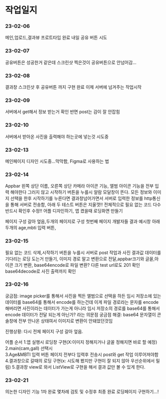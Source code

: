 # 작업일지

### 23-02-06 
메인,업로드,결과뷰 프로트타입 완료 내일 공유 버튼 시도

### 23-02-07 
공유버튼은 성공한거 같은데 스크린샷 찍은것이 공유버튼으로 안넘어감...

### 23-02-08 
결과창 스크린샷 후 공유버튼 까지 구현 완료 이제 서버에 넘겨주는 작업시작

### 23-02-09
서버에서 get해서 정보 받는거 확인 반면 post는 감이 잘 안잡힘 

### 23-02-10
서버에서 받아온 사진을 출력해야 하는곳에 넣는것 시도중

### 23-02-13
메인페이지 디자인 시도중...막막함, Figma로 사용하는 법 


### 23-02-14

Appbar 왼쪽 상단 이름, 오른쪽 상단 카메라 아이콘 기능, 앨범 아이콘 기능을 전부 입력 해야한다 그러지 않고 시작하기 버튼을 누를시 알람 모달창이 뜬다. 
모든 정보와 이미지 선택을 한후 시작하기를 누른다면 결과창넘어가면서
서버로 입력한 정보를 http통신을 통해 서버로 전송함, 아래 두 테스트 버튼은 지울껏!!
전체적으로 필요 없는 코드 다수 반드시 확인후 수정!!
어플 디자인하기, 앱 켰을때 로딩화면 만들기


페이지 구성 갈아 엎음,두개의 페이지로 구성 첫번째 페이지 개발자들 결과 예시창 아래 두개의 age,mbti 입력 버튼,

### 23-02-15 
필요 없는 코드 삭제,시작하기 버튼을 누를시 서버로 post 작업과 사진 결과값 데이터를 기다리는 로딩 도는거 만들기,
이미지 경로 말고 변환으로 전달,appbar크기와 글꼴,아이콘 크기 변환,
base64encode로 파일 변환? 다른 test url로도 201 확인
base64decode로 사진 출력까지 확인

### 23-02-16
궁금점: image picker를 통해서 사진을 찍든 앨범으로 선택을 하든 임시 저장소에 있는 데이터를 base64를 통해서 encode를 하는건데
이게 파일 경로라는 문자를 encode해버리면 사진이라는 데이터가 가는게 아니라 임시 저장소의 경로를 base64를 통해서 encode 데이터가 전달 되는게 아닌가? 라는 의문점
궁금점 해결: base64 문자열이 콘솔창에 전부 안나온 상태여서 이미지로 변환이 안돼었던것임

진행상황: 다시 전체 페이지 구성 갈아 엎음.

어플 순서
1.앱 실행시 로딩창 구현(X:이미지 정해지거나 글꼴 정해지면 바로 할 예정)
2.main(cam,gall) 선택시  
3.Age&MBTI 입력 버튼 페이지 전부다 입력후 전송시 post와 get 작업 이루어져야함
4.결과창으로 갈때의 로딩 구현(x: 시도해 봤지만 구현이 잘 되지 않아 우선순위에서 밀림)
5.결과창 view로 와서 ListView로 구현을 해서 결과 값만 볼 수 있게 한다. 

### 23-02-21
의논한 디자인 기능 1차 완료
몇차례 검토 및 수정후 최종 완료
로딩페이지 구현하기...!